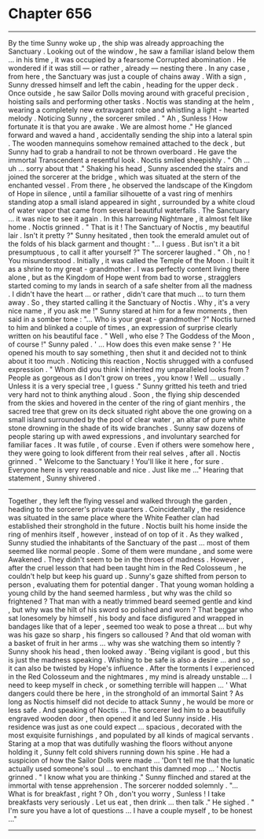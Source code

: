 
# Chapter 656


---

By the time Sunny woke up , the ship was already approaching the Sanctuary . Looking out of the window , he saw a familiar island below them … in his time , it was occupied by a fearsome Corrupted abomination . He wondered if it was still — or rather , already — nesting there .
In any case , from here , the Sanctuary was just a couple of chains away .
With a sign , Sunny dressed himself and left the cabin , heading for the upper deck . Once outside , he saw Sailor Dolls moving around with graceful precision , hoisting sails and performing other tasks . Noctis was standing at the helm , wearing a completely new extravagant robe and whistling a light - hearted melody . Noticing Sunny , the sorcerer smiled .
" Ah , Sunless ! How fortunate it is that you are awake . We are almost home ."
He glanced forward and waved a hand , accidentally sending the ship into a lateral spin . The wooden mannequins somehow remained attached to the deck , but Sunny had to grab a handrail to not be thrown overboard . He gave the immortal Transcendent a resentful look .
Noctis smiled sheepishly .
" Oh … uh … sorry about that ."
Shaking his head , Sunny ascended the stairs and joined the sorcerer at the bridge , which was situated at the stern of the enchanted vessel . From there , he observed the landscape of the Kingdom of Hope in silence , until a familiar silhouette of a vast ring of menhirs standing atop a small island appeared in sight , surrounded by a white cloud of water vapor that came from several beautiful waterfalls .
The Sanctuary … it was nice to see it again . In this harrowing Nightmare , it almost felt like home .
Noctis grinned .
" That is it ! The Sanctuary of Noctis , my beautiful lair . Isn't it pretty ?"
Sunny hesitated , then took the emerald amulet out of the folds of his black garment and thought :
"... I guess . But isn't it a bit presumptuous , to call it after yourself ?"
The sorcerer laughed .
" Oh , no ! You misunderstood . Initially , it was called the Temple of the Moon . I built it as a shrine to my great - grandmother . I was perfectly content living there alone , but as the Kingdom of Hope went from bad to worse , stragglers started coming to my lands in search of a safe shelter from all the madness . I didn't have the heart … or rather , didn't care that much … to turn them away . So , they started calling it the Sanctuary of Noctis . Why , it's a very nice name , if you ask me !"
Sunny stared at him for a few moments , then said in a somber tone :
"... Who is your great - grandmother ?"
Noctis turned to him and blinked a couple of times , an expression of surprise clearly written on his beautiful face .
" Well , who else ? The Goddess of the Moon , of course !"
Sunny paled .
' ... How does this even make sense ? '
He opened his mouth to say something , then shut it and decided not to think about it too much . Noticing this reaction , Noctis shrugged with a confused expression .
" Whom did you think I inherited my unparalleled looks from ? People as gorgeous as I don't grow on trees , you know ! Well … usually . Unless it is a very special tree , I guess ."
Sunny gritted his teeth and tried very hard not to think anything aloud .
Soon , the flying ship descended from the skies and hovered in the center of the ring of giant menhirs , the sacred tree that grew on its deck situated right above the one growing on a small island surrounded by the pool of clear water , an altar of pure white stone drowning in the shade of its wide branches . Sunny saw dozens of people staring up with awed expressions , and involuntary searched for familiar faces .
It was futile , of course . Even if others were somehow here , they were going to look different from their real selves , after all .
Noctis grinned .
" Welcome to the Sanctuary ! You'll like it here , for sure . Everyone here is very reasonable and nice . Just like me …"
Hearing that statement , Sunny shivered .
***
Together , they left the flying vessel and walked through the garden , heading to the sorcerer's private quarters . Coincidentally , the residence was situated in the same place where the White Feather clan had established their stronghold in the future . Noctis built his home inside the ring of menhirs itself , however , instead of on top of it .
As they walked , Sunny studied the inhabitants of the Sanctuary of the past … most of them seemed like normal people . Some of them were mundane , and some were Awakened . They didn't seem to be in the throes of madness . However , after the cruel lesson that had been taught him in the Red Colosseum , he couldn't help but keep his guard up .
Sunny's gaze shifted from person to person , evaluating them for potential danger .
That young woman holding a young child by the hand seemed harmless , but why was the child so frightened ? That man with a neatly trimmed beard seemed gentle and kind , but why was the hilt of his sword so polished and worn ? That beggar who sat lonesomely by himself , his body and face disfigured and wrapped in bandages like that of a leper , seemed too weak to pose a threat … but why was his gaze so sharp , his fingers so calloused ?
And that old woman with a basket of fruit in her arms ... why was she watching them so intently ?
Sunny shook his head , then looked away .
'Being vigilant is good , but this is just the madness speaking . Wishing to be safe is also a desire … and so , it can also be twisted by Hope's influence . After the torments I experienced in the Red Colosseum and the nightmares , my mind is already unstable … I need to keep myself in check , or something terrible will happen ... '
What dangers could there be here , in the stronghold of an immortal Saint ? As long as Noctis himself did not decide to attack Sunny , he would be more or less safe .
And speaking of Noctis …
The sorcerer led him to a beautifully engraved wooden door , then opened it and led Sunny inside . His residence was just as one could expect … spacious , decorated with the most exquisite furnishings , and populated by all kinds of magical servants .
Staring at a mop that was dutifully washing the floors without anyone holding it , Sunny felt cold shivers running down his spine . He had a suspicion of how the Sailor Dolls were made …
'Don't tell me that the lunatic actually used someone's soul … to enchant this damned mop … '
Noctis grinned .
" I know what you are thinking ."
Sunny flinched and stared at the immortal with tense apprehension .
The sorcerer nodded solemnly .
"... What is for breakfast , right ? Oh , don't you worry , Sunless ! I take breakfasts very seriously . Let us eat , then drink … then talk ."
He sighed .
" I'm sure you have a lot of questions … I have a couple myself , to be honest ..."

---

